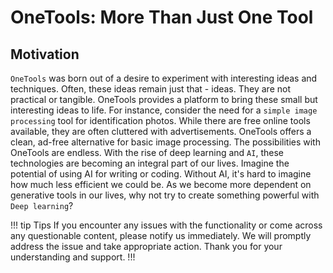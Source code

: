 # OneTools: More Than Just One Tool

## Motivation

`OneTools` was born out of a desire to experiment with interesting ideas and techniques. Often, these ideas remain just that - ideas. They are not practical or tangible. OneTools provides a platform to bring these small but interesting ideas to life. For instance, consider the need for a `simple image processing` tool for identification photos. While there are free online tools available, they are often cluttered with advertisements. OneTools offers a clean, ad-free alternative for basic image processing. The possibilities with OneTools are endless. With the rise of deep learning and `AI`, these technologies are becoming an integral part of our lives. Imagine the potential of using AI for writing or coding. Without AI, it's hard to imagine how much less efficient we could be. As we become more dependent on generative tools in our lives, why not try to create something powerful with `Deep learning`?

!!! tip Tips
If you encounter any issues with the functionality or come across any questionable content, please notify us immediately. We will promptly address the issue and take appropriate action. Thank you for your understanding and support.
!!!
